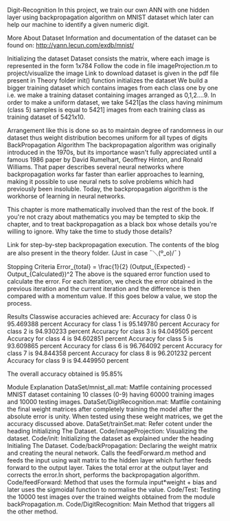 Digit-Recognition
In this project, we train our own ANN with one hidden layer using backpropagation algorithm on MNIST dataset which later can help our machine to identify a given numeric digit.

More About Dataset
Information and documentation of the dataset can be found on: http://yann.lecun.com/exdb/mnist/

Initializing the dataset
Dataset consists the matrix, where each image is represented in the form 1x784
Follow the code in file imageProjection.m to project/visualize the image
Link to download dataset is given in the pdf file present in Theory folder
init() function initializes the dataset
We build a bigger training dataset which contains images from each class one by one i.e. we make a training dataset containing images arranged as 0,1,2....9. In order to make a uniform dataset, we take 5421[as the class having minimum (class 5) samples is equal to 5421] images from each training class as training dataset of 5421x10.

Arrangement like this is done so as to maintain degree of randomness in our dataset thus weight distribution becomes uniform for all types of digits
BackPropagation Algorithm
The backpropagation algorithm was originally introduced in the 1970s, but its importance wasn't fully appreciated until a famous 1986 paper by David Rumelhart, Geoffrey Hinton, and Ronald Williams. That paper describes several neural networks where backpropagation works far faster than earlier approaches to learning, making it possible to use neural nets to solve problems which had previously been insoluble. Today, the backpropagation algorithm is the workhorse of learning in neural networks.

This chapter is more mathematically involved than the rest of the book. If you're not crazy about mathematics you may be tempted to skip the chapter, and to treat backpropagation as a black box whose details you're willing to ignore. Why take the time to study those details?

Link for step-by-step backpropagation execution. The contents of the blog are also present in the theory folder. (Just in case ¯＼(º_o)/¯ )

Stopping Criteria
Error_{total} = \frac{1}{2} (Output_{Expected} - Output_{Calculated})^2
The above is the squared error function used to calculate the error. For each iteration, we check the error obtained in the previous iteration and the current iteration and the difference is then compared with a momentum value. If this goes below a value, we stop the process.

Results
Classwise accuracies achieved are:
Accuracy for class 0 is 95.469388 percent
Accuracy for class 1 is 95.149780 percent
Accuracy for class 2 is 94.930233 percent
Accuracy for class 3 is 94.049505 percent
Accuracy for class 4 is 94.602851 percent
Accuracy for class 5 is 93.609865 percent
Accuracy for class 6 is 96.764092 percent
Accuracy for class 7 is 94.844358 percent
Accuracy for class 8 is 96.201232 percent
Accuracy for class 9 is 94.449950 percent

The overall accuracy obtained is 95.85%

Module Explanation
DataSet/mnist_all.mat: Matfile containing processed MNIST dataset containing 10 classes (0-9) having 60000 training images and 10000 testing images.
DataSet/DigitRecognition.mat: Matfile containing the final weight matrices after completely training the model after the absolute error is unity. When tested using these weight matrices, we get the accuracy discussed above.
DataSet/trainSet.mat: Refer cotent under the heading Initializing The Dataset.
Code/imageProjection: Visualizing the dataset.
Code/init: Initializing the dataset as explained under the heading Initialing The Dataset.
Code/backPropagation: Declaring the weight matrix and creating the neural network. Calls the feedForward.m method and feeds the input using wait matrix to the hidden layer which further feeds forward to the output layer. Takes the total error at the output layer and corrects the error.In short, performs the backpropagation algorithm.
Code/feedForward: Method that uses the formula input*weight + bias and later uses the sigmoidal function to normalise the value.
Code/Test: Testing the 10000 test images over the trained weights obtained from the module backPropagation.m.
Code/DigitRecognition: Main Method that triggers all the other method.
